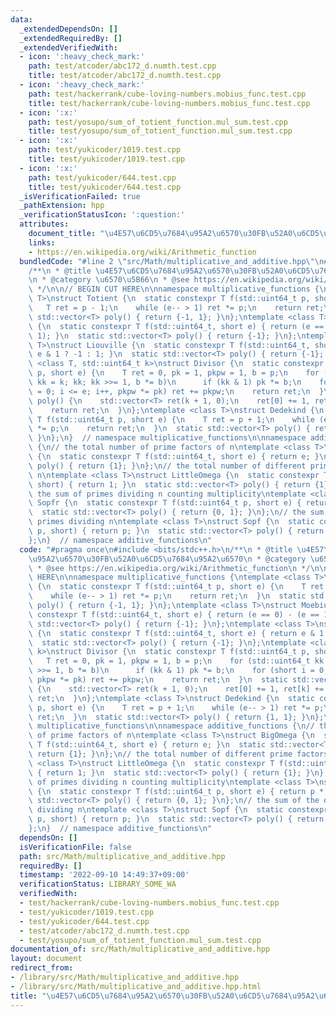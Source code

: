```yaml
---
data:
  _extendedDependsOn: []
  _extendedRequiredBy: []
  _extendedVerifiedWith:
  - icon: ':heavy_check_mark:'
    path: test/atcoder/abc172_d.numth.test.cpp
    title: test/atcoder/abc172_d.numth.test.cpp
  - icon: ':heavy_check_mark:'
    path: test/hackerrank/cube-loving-numbers.mobius_func.test.cpp
    title: test/hackerrank/cube-loving-numbers.mobius_func.test.cpp
  - icon: ':x:'
    path: test/yosupo/sum_of_totient_function.mul_sum.test.cpp
    title: test/yosupo/sum_of_totient_function.mul_sum.test.cpp
  - icon: ':x:'
    path: test/yukicoder/1019.test.cpp
    title: test/yukicoder/1019.test.cpp
  - icon: ':x:'
    path: test/yukicoder/644.test.cpp
    title: test/yukicoder/644.test.cpp
  _isVerificationFailed: true
  _pathExtension: hpp
  _verificationStatusIcon: ':question:'
  attributes:
    document_title: "\u4E57\u6CD5\u7684\u95A2\u6570\u30FB\u52A0\u6CD5\u7684\u95A2\u6570"
    links:
    - https://en.wikipedia.org/wiki/Arithmetic_function
  bundledCode: "#line 2 \"src/Math/multiplicative_and_additive.hpp\"\n#include <bits/stdc++.h>\n\
    /**\n * @title \u4E57\u6CD5\u7684\u95A2\u6570\u30FB\u52A0\u6CD5\u7684\u95A2\u6570\
    \n * @category \u6570\u5B66\n * @see https://en.wikipedia.org/wiki/Arithmetic_function\n\
    \ */\n\n// BEGIN CUT HERE\n\nnamespace multiplicative_functions {\ntemplate <class\
    \ T>\nstruct Totient {\n  static constexpr T f(std::uint64_t p, short e) {\n \
    \   T ret = p - 1;\n    while (e-- > 1) ret *= p;\n    return ret;\n  }\n  static\
    \ std::vector<T> poly() { return {-1, 1}; }\n};\ntemplate <class T>\nstruct Moebius\
    \ {\n  static constexpr T f(std::uint64_t, short e) { return (e == 0) - (e ==\
    \ 1); }\n  static std::vector<T> poly() { return {-1}; }\n};\ntemplate <class\
    \ T>\nstruct Liouville {\n  static constexpr T f(std::uint64_t, short e) { return\
    \ e & 1 ? -1 : 1; }\n  static std::vector<T> poly() { return {-1}; }\n};\ntemplate\
    \ <class T, std::uint64_t k>\nstruct Divisor {\n  static constexpr T f(std::uint64_t\
    \ p, short e) {\n    T ret = 0, pk = 1, pkpw = 1, b = p;\n    for (std::uint64_t\
    \ kk = k; kk; kk >>= 1, b *= b)\n      if (kk & 1) pk *= b;\n    for (short i\
    \ = 0; i <= e; i++, pkpw *= pk) ret += pkpw;\n    return ret;\n  }\n  static std::vector<T>\
    \ poly() {\n    std::vector<T> ret(k + 1, 0);\n    ret[0] += 1, ret[k] += 1;\n\
    \    return ret;\n  }\n};\ntemplate <class T>\nstruct Dedekind {\n  static constexpr\
    \ T f(std::uint64_t p, short e) {\n    T ret = p + 1;\n    while (e-- > 1) ret\
    \ *= p;\n    return ret;\n  }\n  static std::vector<T> poly() { return {1, 1};\
    \ }\n};\n}  // namespace multiplicative_functions\n\nnamespace additive_functions\
    \ {\n// the total number of prime factors of n\ntemplate <class T>\nstruct BigOmega\
    \ {\n  static constexpr T f(std::uint64_t, short e) { return e; }\n  static std::vector<T>\
    \ poly() { return {1}; }\n};\n// the total number of different prime factors of\
    \ n\ntemplate <class T>\nstruct LittleOmega {\n  static constexpr T f(std::uint64_t,\
    \ short) { return 1; }\n  static std::vector<T> poly() { return {1}; }\n};\n//\
    \ the sum of primes dividing n counting multiplicity\ntemplate <class T>\nstruct\
    \ Sopfr {\n  static constexpr T f(std::uint64_t p, short e) { return p * e; }\n\
    \  static std::vector<T> poly() { return {0, 1}; }\n};\n// the sum of the distinct\
    \ primes dividing n\ntemplate <class T>\nstruct Sopf {\n  static constexpr T f(std::uint64_t\
    \ p, short) { return p; }\n  static std::vector<T> poly() { return {0, 1}; }\n\
    };\n}  // namespace additive_functions\n"
  code: "#pragma once\n#include <bits/stdc++.h>\n/**\n * @title \u4E57\u6CD5\u7684\
    \u95A2\u6570\u30FB\u52A0\u6CD5\u7684\u95A2\u6570\n * @category \u6570\u5B66\n\
    \ * @see https://en.wikipedia.org/wiki/Arithmetic_function\n */\n\n// BEGIN CUT\
    \ HERE\n\nnamespace multiplicative_functions {\ntemplate <class T>\nstruct Totient\
    \ {\n  static constexpr T f(std::uint64_t p, short e) {\n    T ret = p - 1;\n\
    \    while (e-- > 1) ret *= p;\n    return ret;\n  }\n  static std::vector<T>\
    \ poly() { return {-1, 1}; }\n};\ntemplate <class T>\nstruct Moebius {\n  static\
    \ constexpr T f(std::uint64_t, short e) { return (e == 0) - (e == 1); }\n  static\
    \ std::vector<T> poly() { return {-1}; }\n};\ntemplate <class T>\nstruct Liouville\
    \ {\n  static constexpr T f(std::uint64_t, short e) { return e & 1 ? -1 : 1; }\n\
    \  static std::vector<T> poly() { return {-1}; }\n};\ntemplate <class T, std::uint64_t\
    \ k>\nstruct Divisor {\n  static constexpr T f(std::uint64_t p, short e) {\n \
    \   T ret = 0, pk = 1, pkpw = 1, b = p;\n    for (std::uint64_t kk = k; kk; kk\
    \ >>= 1, b *= b)\n      if (kk & 1) pk *= b;\n    for (short i = 0; i <= e; i++,\
    \ pkpw *= pk) ret += pkpw;\n    return ret;\n  }\n  static std::vector<T> poly()\
    \ {\n    std::vector<T> ret(k + 1, 0);\n    ret[0] += 1, ret[k] += 1;\n    return\
    \ ret;\n  }\n};\ntemplate <class T>\nstruct Dedekind {\n  static constexpr T f(std::uint64_t\
    \ p, short e) {\n    T ret = p + 1;\n    while (e-- > 1) ret *= p;\n    return\
    \ ret;\n  }\n  static std::vector<T> poly() { return {1, 1}; }\n};\n}  // namespace\
    \ multiplicative_functions\n\nnamespace additive_functions {\n// the total number\
    \ of prime factors of n\ntemplate <class T>\nstruct BigOmega {\n  static constexpr\
    \ T f(std::uint64_t, short e) { return e; }\n  static std::vector<T> poly() {\
    \ return {1}; }\n};\n// the total number of different prime factors of n\ntemplate\
    \ <class T>\nstruct LittleOmega {\n  static constexpr T f(std::uint64_t, short)\
    \ { return 1; }\n  static std::vector<T> poly() { return {1}; }\n};\n// the sum\
    \ of primes dividing n counting multiplicity\ntemplate <class T>\nstruct Sopfr\
    \ {\n  static constexpr T f(std::uint64_t p, short e) { return p * e; }\n  static\
    \ std::vector<T> poly() { return {0, 1}; }\n};\n// the sum of the distinct primes\
    \ dividing n\ntemplate <class T>\nstruct Sopf {\n  static constexpr T f(std::uint64_t\
    \ p, short) { return p; }\n  static std::vector<T> poly() { return {0, 1}; }\n\
    };\n}  // namespace additive_functions\n"
  dependsOn: []
  isVerificationFile: false
  path: src/Math/multiplicative_and_additive.hpp
  requiredBy: []
  timestamp: '2022-09-10 14:49:37+09:00'
  verificationStatus: LIBRARY_SOME_WA
  verifiedWith:
  - test/hackerrank/cube-loving-numbers.mobius_func.test.cpp
  - test/yukicoder/1019.test.cpp
  - test/yukicoder/644.test.cpp
  - test/atcoder/abc172_d.numth.test.cpp
  - test/yosupo/sum_of_totient_function.mul_sum.test.cpp
documentation_of: src/Math/multiplicative_and_additive.hpp
layout: document
redirect_from:
- /library/src/Math/multiplicative_and_additive.hpp
- /library/src/Math/multiplicative_and_additive.hpp.html
title: "\u4E57\u6CD5\u7684\u95A2\u6570\u30FB\u52A0\u6CD5\u7684\u95A2\u6570"
---
```

